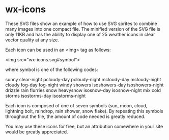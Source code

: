 # wx-icons
These SVG files show an example of how to use SVG sprites to combine many images into one compact file. The minified version of the SVG file is only 11KB and has the ability to display one of 25 weather icons in clear vector quality at any size.

Each icon can be used in an &lt;img&gt; tag as follows:

&lt;img src="wx-icons.svg#symbol"&gt;

where symbol is one of the following codes:

sunny
clear-night
pcloudy-day
pcloudy-night
mcloudy-day
mcloudy-night
cloudy
fog-day
fog-night
windy
showers
isoshowers-day
isoshowers-night
drizzle
rain
flurries
snow
heavysnow
isosnow-day
isosnow-night
mix
cold
storms
isostorms-day
isostorms-night

Each icon is composed of one of seven symbols (sun, moon, cloud, lightning bolt, raindrop, rain shower, snow flake). By repeating this symbols throughout the file, the amount of code needed is greatly reduced.

You may use these icons for free, but an attribution somewhere in your site would be greatly appreciated. 

